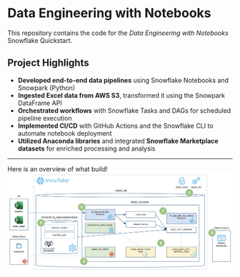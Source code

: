 # Data Engineering with Notebooks
This repository contains the code for the *Data Engineering with Notebooks* Snowflake Quickstart.

## Project Highlights
- **Developed end-to-end data pipelines** using Snowflake Notebooks and Snowpark (Python)
- **Ingested Excel data from AWS S3**, transformed it using the Snowpark DataFrame API
- **Orchestrated workflows** with Snowflake Tasks and DAGs for scheduled pipeline execution
- **Implemented CI/CD** with GitHub Actions and the Snowflake CLI to automate notebook deployment
- **Utilized Anaconda libraries** and integrated **Snowflake Marketplace datasets** for enriched processing and analysis



___
Here is an overview of what build!
<img src="images/quickstart_overview.png" width=800px>
